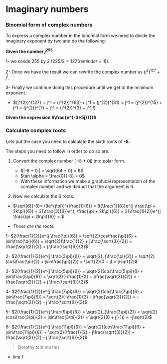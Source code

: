 # Imaginary numbers

### Binomial form of complex numbers

To express a complex number in the binomial form we need to divide the imaginary exponent by two and do the following: 

**Given the number $j^{255}$**

1- we divide $255$ by $2$  $(225/2 = 127 (reminder=1))$.

2- Once we have the result we can rewrite the complex number as $(j^{2})^{127} + j^1$.

3- Finally we continue doing this procedure until we get to the minimum exponent.

 - $(j^{2})^{127} + j^1 = (j^{2})^{63} + j^1 = (j^{2})^{31} + j^1 = (j^{2})^{15} + j^1 = (j^{2})^{7} + j^1 = (j^{2})^{3} + j^1 $




**Given the expression $\frac{e^{-3+5j}}{}$**



### Calculate complex roots

Lets put the case you need to calculate the sixth roots of **-8**.

The steps you need to follow in order to do so are:

1. Convert the complex number ( -8 + 0j) into polar form. 
    - $|-8 + 0j| = \sqrt{64 + 0} = 8$ 
    - $tan \alpha = \frac{0}{-8} = 0$ 
    - With these information we make a graphical representation of the complex number and we deduct that the argument is $\pi$. 


2. Now we calculate the 6 roots.
- $\sqrt[6]{-8}= (8e^{j\pi})^{\frac{1}{6}} = 8{\frac{1}{6}}e^{j \frac{\pi + 2k\pi}{6}} = 2{\frac{3}{6}}e^{j \frac{\pi + 2k\pi}{6}} = 2{\frac{1}{2}}e^{j \frac{\pi + 2k\pi}{6}} = $   


-  *These are the roots:*



1- $2{\frac{1}{2}}e^{j \frac{\pi}{6}} = \sqrt{2}(cos\frac{\pi}{6} + jsin\frac{\pi}{6}) = \sqrt{2}(\frac{1}{2} + j\frac{\sqrt{3}}{2}) = \frac{\sqrt{2}}{2} + j \frac{\sqrt{6}}{2}$

 

2- $2{\frac{1}{2}}e^{j \frac{3\pi}{6}} = \sqrt{2}_{\frac{\pi}{2}} = \sqrt{2}(cos\frac{\pi}{2} + jsin\frac{\pi}{2}) = \sqrt{2}(0 + j) = j\sqrt{2}$



3- $2{\frac{1}{2}}e^{j \frac{5\pi}{6}} = \sqrt{2}(cos\frac{5\pi}{6} + jsin\frac{5\pi}{6}) = \sqrt{2}(-\frac{1}{2} + j\frac{\sqrt{3}}{2}) = -\frac{\sqrt{2}}{2} + j \frac{\sqrt{6}}{2}$

  

4- $2{\frac{1}{2}}e^{j \frac{7\pi}{6}} = \sqrt{2}(cos\frac{7\pi}{6} + jsin\frac{7\pi}{6}) = \sqrt{2}(-\frac{1}{2} - j\frac{\sqrt{3}}{2}) = -\frac{\sqrt{2}}{2} - j \frac{\sqrt{6}}{2}$

     
      
5- $2{\frac{1}{2}}e^{j \frac{9\pi}{6}} = \sqrt{2}_{\frac{3\pi}{2}} = \sqrt{2}(cos\frac{3\pi}{2} + jsin\frac{3\pi}{2}) = \sqrt{2}(0 + j(-1)) = -j\sqrt{2}$
      
        
6- $2{\frac{1}{2}}e^{j \frac{11\pi}{6}} = \sqrt{2}(cos\frac{11\pi}{6} + jsin\frac{11\pi}{6}) = \sqrt{2}(\frac{1}{2} - j\frac{\sqrt{3}}{2}) = \frac{\sqrt{2}}{2} - j \frac{\sqrt{6}}{2}$













> Dorothy told me this

 

- line 1
